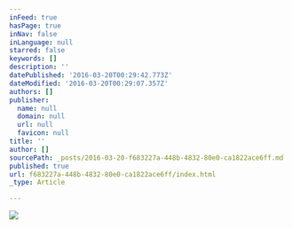 ```yaml
---
inFeed: true
hasPage: true
inNav: false
inLanguage: null
starred: false
keywords: []
description: ''
datePublished: '2016-03-20T00:29:42.773Z'
dateModified: '2016-03-20T00:29:07.357Z'
authors: []
publisher:
  name: null
  domain: null
  url: null
  favicon: null
title: ''
author: []
sourcePath: _posts/2016-03-20-f683227a-448b-4832-80e0-ca1822ace6ff.md
published: true
url: f683227a-448b-4832-80e0-ca1822ace6ff/index.html
_type: Article

---
```

![](https://the-grid-user-content.s3-us-west-2.amazonaws.com/c6f345dd-7bac-4cdb-b868-c97e746bbc36.jpg)